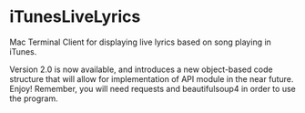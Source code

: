 # iTunesLiveLyrics
Mac Terminal Client for displaying live lyrics based on song playing in iTunes.

Version 2.0 is now available, and introduces a new object-based code structure that will allow for implementation of API module in the near future. Enjoy! Remember, you will need requests and beautifulsoup4 in order to use the program.
